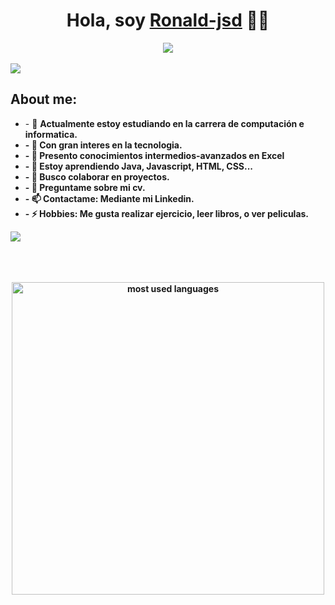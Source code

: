 
<h1 align="center">Hola, soy <a href="https://www.linkedin.com/in/ronald-santiago-jaime-duran/">Ronald-jsd</a> 👋😊</h1>

<div align=center>
    <img src="https://i.ibb.co/MG5Lcqm/My-banner-Ronald.gif">    
</div>
<br>
<img src="https://user-images.githubusercontent.com/73097560/115834477-dbab4500-a447-11eb-908a-139a6edaec5c.gif">
<h2>About me:</h2>
<ul>  
<li> - 🔭 <b> Actualmente estoy estudiando en la carrera de computación e informatica. </li>
<li> - 💙 <b> Con gran interes en la tecnologia. </li>
<li> - 🌱 <b> Presento conocimientos intermedios-avanzados en Excel</li>
<li> - 🌱 <b> Estoy aprendiendo Java, Javascript, HTML, CSS... </li>
<li> - 👯 <b> Busco colaborar en proyectos.</li>
<li> - 💬 <b> Preguntame sobre mi cv.</li>
<li> - 📫 <b> Contactame: Mediante mi Linkedin.</li>
<li> - ⚡ <b> Hobbies: Me gusta realizar ejercicio, leer libros, o ver peliculas.</li>
</ul>
<img src="https://user-images.githubusercontent.com/73097560/115834477-dbab4500-a447-11eb-908a-139a6edaec5c.gif">
<br> <br>
<p align="center">
  <br> <br>
    <img alt="most used languages" width="500px" src="https://github-readme-stats.vercel.app/api/top-langs/?username=Ronald-jsd&count_private=true&theme=algolia&bg_color=0,000000,130F40&layout=compact&border_radius=8&langs_count=20&hide=hack,swift,kotlin,objective-c"/>
</p>
